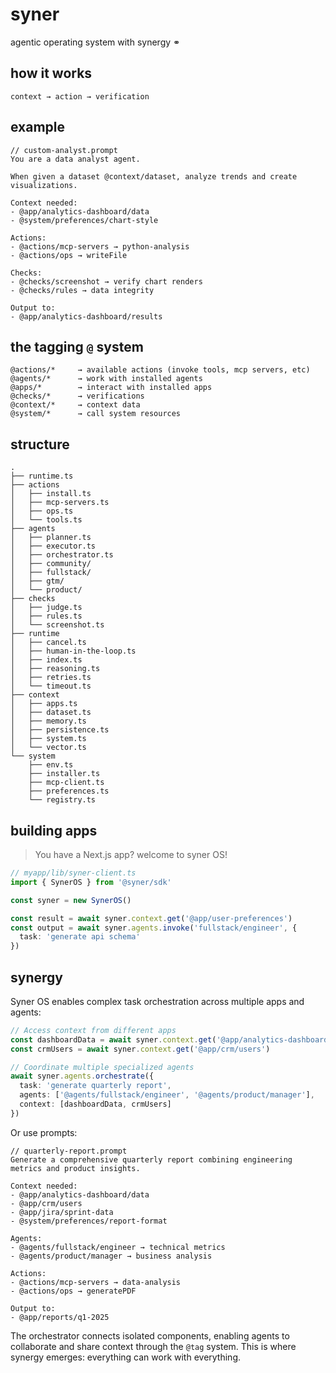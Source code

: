# syner

agentic operating system with synergy ⚭

## how it works
```
context → action → verification
```

## example
```
// custom-analyst.prompt
You are a data analyst agent.

When given a dataset @context/dataset, analyze trends and create visualizations.

Context needed:
- @app/analytics-dashboard/data
- @system/preferences/chart-style

Actions:
- @actions/mcp-servers → python-analysis
- @actions/ops → writeFile

Checks:
- @checks/screenshot → verify chart renders
- @checks/rules → data integrity

Output to:
- @app/analytics-dashboard/results
```

## the tagging `@` system
```
@actions/*     → available actions (invoke tools, mcp servers, etc)
@agents/*      → work with installed agents
@apps/*        → interact with installed apps
@checks/*      → verifications
@context/*     → context data
@system/*      → call system resources
```

## structure
```
.
├── runtime.ts
├── actions
│   ├── install.ts
│   ├── mcp-servers.ts
│   ├── ops.ts
│   └── tools.ts
├── agents
│   ├── planner.ts
│   ├── executor.ts
│   ├── orchestrator.ts
│   ├── community/
│   ├── fullstack/
│   ├── gtm/
│   └── product/
├── checks
│   ├── judge.ts
│   ├── rules.ts
│   └── screenshot.ts
├── runtime
│   ├── cancel.ts
│   ├── human-in-the-loop.ts
│   ├── index.ts
│   ├── reasoning.ts
│   ├── retries.ts
│   └── timeout.ts
├── context
│   ├── apps.ts
│   ├── dataset.ts
│   ├── memory.ts
│   ├── persistence.ts
│   ├── system.ts
│   └── vector.ts
└── system
    ├── env.ts
    ├── installer.ts
    ├── mcp-client.ts
    ├── preferences.ts
    └── registry.ts
```

## building apps
> You have a Next.js app? welcome to syner OS!
```ts
// myapp/lib/syner-client.ts
import { SynerOS } from '@syner/sdk'

const syner = new SynerOS()

const result = await syner.context.get('@app/user-preferences')
const output = await syner.agents.invoke('fullstack/engineer', {
  task: 'generate api schema'
})
```

## synergy

Syner OS enables complex task orchestration across multiple apps and agents:

```ts
// Access context from different apps
const dashboardData = await syner.context.get('@app/analytics-dashboard/data')
const crmUsers = await syner.context.get('@app/crm/users')

// Coordinate multiple specialized agents
await syner.agents.orchestrate({
  task: 'generate quarterly report',
  agents: ['@agents/fullstack/engineer', '@agents/product/manager'],
  context: [dashboardData, crmUsers]
})
```

Or use prompts:

```prompt
// quarterly-report.prompt
Generate a comprehensive quarterly report combining engineering metrics and product insights.

Context needed:
- @app/analytics-dashboard/data
- @app/crm/users
- @app/jira/sprint-data
- @system/preferences/report-format

Agents:
- @agents/fullstack/engineer → technical metrics
- @agents/product/manager → business analysis

Actions:
- @actions/mcp-servers → data-analysis
- @actions/ops → generatePDF

Output to:
- @app/reports/q1-2025
```

The orchestrator connects isolated components, enabling agents to collaborate and share context through the `@tag` system. This is where synergy emerges: everything can work with everything.

